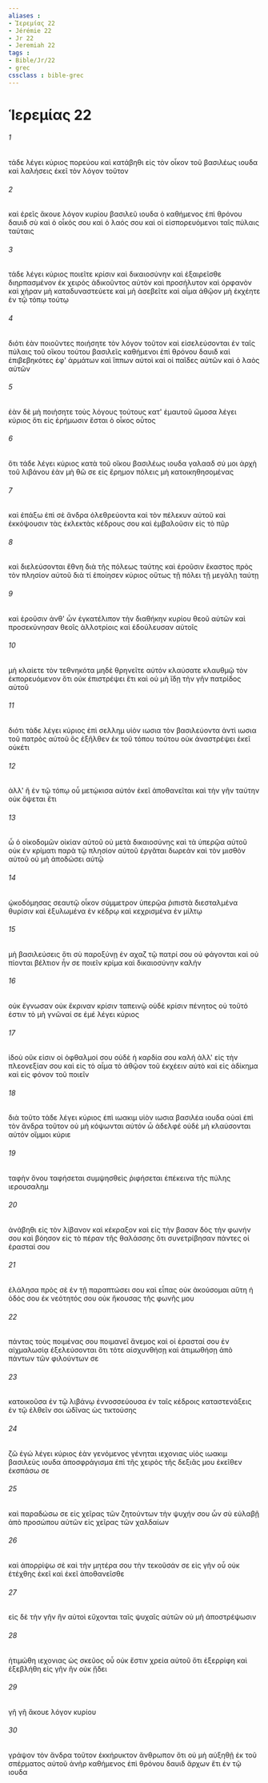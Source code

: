 ```yaml
---
aliases : 
- Ἱερεμίας 22
- Jérémie 22
- Jr 22
- Jeremiah 22
tags : 
- Bible/Jr/22
- grec
cssclass : bible-grec
---
```


# Ἱερεμίας 22

###### 1
τάδε λέγει κύριος πορεύου καὶ κατάβηθι εἰς τὸν οἶκον τοῦ βασιλέως ιουδα καὶ λαλήσεις ἐκεῖ τὸν λόγον τοῦτον
###### 2
καὶ ἐρεῖς ἄκουε λόγον κυρίου βασιλεῦ ιουδα ὁ καθήμενος ἐπὶ θρόνου δαυιδ σὺ καὶ ὁ οἶκός σου καὶ ὁ λαός σου καὶ οἱ εἰσπορευόμενοι ταῖς πύλαις ταύταις
###### 3
τάδε λέγει κύριος ποιεῖτε κρίσιν καὶ δικαιοσύνην καὶ ἐξαιρεῖσθε διηρπασμένον ἐκ χειρὸς ἀδικοῦντος αὐτὸν καὶ προσήλυτον καὶ ὀρφανὸν καὶ χήραν μὴ καταδυναστεύετε καὶ μὴ ἀσεβεῖτε καὶ αἷμα ἀθῷον μὴ ἐκχέητε ἐν τῷ τόπῳ τούτῳ
###### 4
διότι ἐὰν ποιοῦντες ποιήσητε τὸν λόγον τοῦτον καὶ εἰσελεύσονται ἐν ταῖς πύλαις τοῦ οἴκου τούτου βασιλεῖς καθήμενοι ἐπὶ θρόνου δαυιδ καὶ ἐπιβεβηκότες ἐφ' ἁρμάτων καὶ ἵππων αὐτοὶ καὶ οἱ παῖδες αὐτῶν καὶ ὁ λαὸς αὐτῶν
###### 5
ἐὰν δὲ μὴ ποιήσητε τοὺς λόγους τούτους κατ' ἐμαυτοῦ ὤμοσα λέγει κύριος ὅτι εἰς ἐρήμωσιν ἔσται ὁ οἶκος οὗτος
###### 6
ὅτι τάδε λέγει κύριος κατὰ τοῦ οἴκου βασιλέως ιουδα γαλααδ σύ μοι ἀρχὴ τοῦ λιβάνου ἐὰν μὴ θῶ σε εἰς ἔρημον πόλεις μὴ κατοικηθησομένας
###### 7
καὶ ἐπάξω ἐπὶ σὲ ἄνδρα ὀλεθρεύοντα καὶ τὸν πέλεκυν αὐτοῦ καὶ ἐκκόψουσιν τὰς ἐκλεκτὰς κέδρους σου καὶ ἐμβαλοῦσιν εἰς τὸ πῦρ
###### 8
καὶ διελεύσονται ἔθνη διὰ τῆς πόλεως ταύτης καὶ ἐροῦσιν ἕκαστος πρὸς τὸν πλησίον αὐτοῦ διὰ τί ἐποίησεν κύριος οὕτως τῇ πόλει τῇ μεγάλῃ ταύτῃ
###### 9
καὶ ἐροῦσιν ἀνθ' ὧν ἐγκατέλιπον τὴν διαθήκην κυρίου θεοῦ αὐτῶν καὶ προσεκύνησαν θεοῖς ἀλλοτρίοις καὶ ἐδούλευσαν αὐτοῖς
###### 10
μὴ κλαίετε τὸν τεθνηκότα μηδὲ θρηνεῖτε αὐτόν κλαύσατε κλαυθμῷ τὸν ἐκπορευόμενον ὅτι οὐκ ἐπιστρέψει ἔτι καὶ οὐ μὴ ἴδῃ τὴν γῆν πατρίδος αὐτοῦ
###### 11
διότι τάδε λέγει κύριος ἐπὶ σελλημ υἱὸν ιωσια τὸν βασιλεύοντα ἀντὶ ιωσια τοῦ πατρὸς αὐτοῦ ὃς ἐξῆλθεν ἐκ τοῦ τόπου τούτου οὐκ ἀναστρέψει ἐκεῖ οὐκέτι
###### 12
ἀλλ' ἢ ἐν τῷ τόπῳ οὗ μετῴκισα αὐτόν ἐκεῖ ἀποθανεῖται καὶ τὴν γῆν ταύτην οὐκ ὄψεται ἔτι
###### 13
ὦ ὁ οἰκοδομῶν οἰκίαν αὐτοῦ οὐ μετὰ δικαιοσύνης καὶ τὰ ὑπερῷα αὐτοῦ οὐκ ἐν κρίματι παρὰ τῷ πλησίον αὐτοῦ ἐργᾶται δωρεὰν καὶ τὸν μισθὸν αὐτοῦ οὐ μὴ ἀποδώσει αὐτῷ
###### 14
ᾠκοδόμησας σεαυτῷ οἶκον σύμμετρον ὑπερῷα ῥιπιστὰ διεσταλμένα θυρίσιν καὶ ἐξυλωμένα ἐν κέδρῳ καὶ κεχρισμένα ἐν μίλτῳ
###### 15
μὴ βασιλεύσεις ὅτι σὺ παροξύνῃ ἐν αχαζ τῷ πατρί σου οὐ φάγονται καὶ οὐ πίονται βέλτιον ἦν σε ποιεῖν κρίμα καὶ δικαιοσύνην καλήν
###### 16
οὐκ ἔγνωσαν οὐκ ἔκριναν κρίσιν ταπεινῷ οὐδὲ κρίσιν πένητος οὐ τοῦτό ἐστιν τὸ μὴ γνῶναί σε ἐμέ λέγει κύριος
###### 17
ἰδοὺ οὔκ εἰσιν οἱ ὀφθαλμοί σου οὐδὲ ἡ καρδία σου καλή ἀλλ' εἰς τὴν πλεονεξίαν σου καὶ εἰς τὸ αἷμα τὸ ἀθῷον τοῦ ἐκχέειν αὐτὸ καὶ εἰς ἀδίκημα καὶ εἰς φόνον τοῦ ποιεῖν
###### 18
διὰ τοῦτο τάδε λέγει κύριος ἐπὶ ιωακιμ υἱὸν ιωσια βασιλέα ιουδα οὐαὶ ἐπὶ τὸν ἄνδρα τοῦτον οὐ μὴ κόψωνται αὐτόν ὦ ἀδελφέ οὐδὲ μὴ κλαύσονται αὐτόν οἴμμοι κύριε
###### 19
ταφὴν ὄνου ταφήσεται συμψησθεὶς ῥιφήσεται ἐπέκεινα τῆς πύλης ιερουσαλημ
###### 20
ἀνάβηθι εἰς τὸν λίβανον καὶ κέκραξον καὶ εἰς τὴν βασαν δὸς τὴν φωνήν σου καὶ βόησον εἰς τὸ πέραν τῆς θαλάσσης ὅτι συνετρίβησαν πάντες οἱ ἐρασταί σου
###### 21
ἐλάλησα πρὸς σὲ ἐν τῇ παραπτώσει σου καὶ εἶπας οὐκ ἀκούσομαι αὕτη ἡ ὁδός σου ἐκ νεότητός σου οὐκ ἤκουσας τῆς φωνῆς μου
###### 22
πάντας τοὺς ποιμένας σου ποιμανεῖ ἄνεμος καὶ οἱ ἐρασταί σου ἐν αἰχμαλωσίᾳ ἐξελεύσονται ὅτι τότε αἰσχυνθήσῃ καὶ ἀτιμωθήσῃ ἀπὸ πάντων τῶν φιλούντων σε
###### 23
κατοικοῦσα ἐν τῷ λιβάνῳ ἐννοσσεύουσα ἐν ταῖς κέδροις καταστενάξεις ἐν τῷ ἐλθεῖν σοι ὠδῖνας ὡς τικτούσης
###### 24
ζῶ ἐγώ λέγει κύριος ἐὰν γενόμενος γένηται ιεχονιας υἱὸς ιωακιμ βασιλεὺς ιουδα ἀποσφράγισμα ἐπὶ τῆς χειρὸς τῆς δεξιᾶς μου ἐκεῖθεν ἐκσπάσω σε
###### 25
καὶ παραδώσω σε εἰς χεῖρας τῶν ζητούντων τὴν ψυχήν σου ὧν σὺ εὐλαβῇ ἀπὸ προσώπου αὐτῶν εἰς χεῖρας τῶν χαλδαίων
###### 26
καὶ ἀπορρίψω σὲ καὶ τὴν μητέρα σου τὴν τεκοῦσάν σε εἰς γῆν οὗ οὐκ ἐτέχθης ἐκεῖ καὶ ἐκεῖ ἀποθανεῖσθε
###### 27
εἰς δὲ τὴν γῆν ἣν αὐτοὶ εὔχονται ταῖς ψυχαῖς αὐτῶν οὐ μὴ ἀποστρέψωσιν
###### 28
ἠτιμώθη ιεχονιας ὡς σκεῦος οὗ οὐκ ἔστιν χρεία αὐτοῦ ὅτι ἐξερρίφη καὶ ἐξεβλήθη εἰς γῆν ἣν οὐκ ᾔδει
###### 29
γῆ γῆ ἄκουε λόγον κυρίου
###### 30
γράψον τὸν ἄνδρα τοῦτον ἐκκήρυκτον ἄνθρωπον ὅτι οὐ μὴ αὐξηθῇ ἐκ τοῦ σπέρματος αὐτοῦ ἀνὴρ καθήμενος ἐπὶ θρόνου δαυιδ ἄρχων ἔτι ἐν τῷ ιουδα
